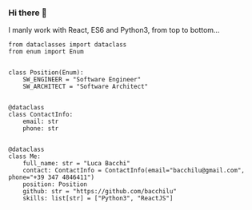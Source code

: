 ### Hi there 👋

I manly work with React, ES6 and Python3, from top to bottom...

<!--
**bacchilu/bacchilu** is a ✨ _special_ ✨ repository because its `README.md` (this file) appears on your GitHub profile.

Here are some ideas to get you started:

- 🔭 I’m currently working on ...
- 🌱 I’m currently learning ...
- 👯 I’m looking to collaborate on ...
- 🤔 I’m looking for help with ...
- 💬 Ask me about ...
- 📫 How to reach me: ...
- 😄 Pronouns: ...
- ⚡ Fun fact: ...
-->

```python3
from dataclasses import dataclass
from enum import Enum


class Position(Enum):
    SW_ENGINEER = "Software Engineer"
    SW_ARCHITECT = "Software Architect"


@dataclass
class ContactInfo:
    email: str
    phone: str


@dataclass
class Me:
    full_name: str = "Luca Bacchi"
    contact: ContactInfo = ContactInfo(email="bacchilu@gmail.com", phone="+39 347 4846411")
    position: Position
    github: str = "https://github.com/bacchilu"
    skills: list[str] = ["Python3", "ReactJS"]
```
